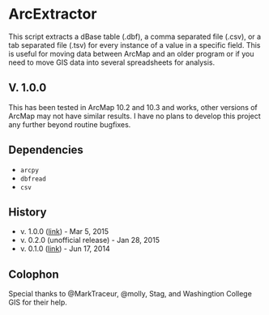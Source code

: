 ArcExtractor
============
This script extracts a dBase table (.dbf), a comma separated file (.csv), or a tab separated file (.tsv) for every instance of a value in a specific field. This is useful for moving data between ArcMap and an older program or if you need to move GIS data into several spreadsheets for analysis.

V. 1.0.0
-----------
This has been tested in ArcMap 10.2 and 10.3 and works, other versions of ArcMap may not have similar results. I have no plans to develop this project any further beyond routine bugfixes.

Dependencies
-----------
* `arcpy`
* `dbfread`
* `csv`

History
-----------
* v. 1.0.0 ([link]()) - Mar 5, 2015
* v. 0.2.0 (unofficial release) - Jan 28, 2015
* v. 0.1.0 ([link](https://github.com/Guerillero/ArcExtractor/releases/tag/v0.1.0)) - Jun 17, 2014

Colophon
-----------
Special thanks to @MarkTraceur, @molly, Stag, and Washingtion College GIS for their help.
